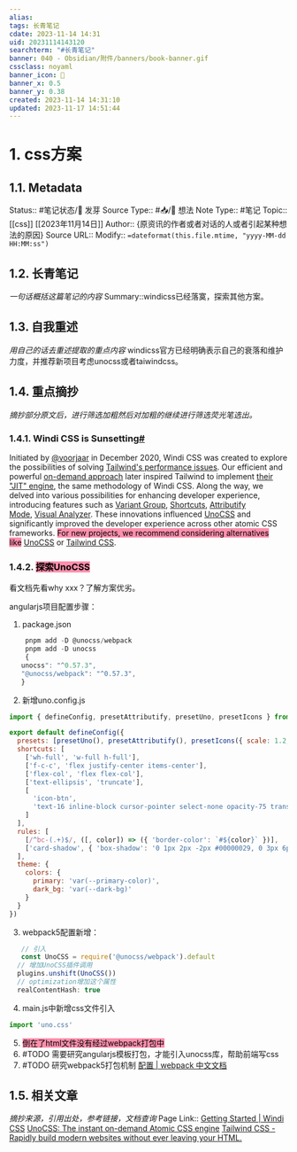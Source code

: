 ```yaml
---
alias: 
tags: 长青笔记
cdate: 2023-11-14 14:31
uid: 20231114143120
searchterm: "#长青笔记"
banner: 040 - Obsidian/附件/banners/book-banner.gif
cssclass: noyaml
banner_icon: 💌
banner_x: 0.5
banner_y: 0.38
created: 2023-11-14 14:31:10
updated: 2023-11-17 14:51:44
---
```


# 1. css方案

## 1.1. Metadata

Status:: #笔记状态/🌱 发芽
Source Type:: #📥/💭 想法 
Note Type:: #笔记
Topic:: [[css]] [[2023年11月14日]]
Author:: {原资讯的作者或者对话的人或者引起某种想法的原因}
Source URL::
Modify:: `=dateformat(this.file.mtime, "yyyy-MM-dd HH:MM:ss")`

## 1.2. 长青笔记

_一句话概括这篇笔记的内容_
Summary::windicss已经落寞，探索其他方案。

## 1.3. 自我重述

_用自己的话去重述提取的重点内容_
windicss官方已经明确表示自己的衰落和维护力度，并推荐新项目考虑unocss或者taiwindcss。
## 1.4. 重点摘抄

_摘抄部分原文后，进行筛选加粗然后对加粗的继续进行筛选荧光笔选出。_
### 1.4.1. Windi CSS is Sunsetting[#](https://windicss.org/posts/sunsetting.html#windi-css-is-sunsetting)

Initiated by [@voorjaar](https://github.com/voorjaar) in December 2020, Windi CSS was created to explore the possibilities of solving [Tailwind's performance issues](https://v1.tailwindcss.com/docs/controlling-file-size). Our efficient and powerful [on-demand approach](https://windicss.org/guide/#why-windi-css) later inspired Tailwind to implement [their "JIT" engine](https://v2.tailwindcss.com/docs/just-in-time-mode), the same methodology of Windi CSS. Along the way, we delved into various possibilities for enhancing developer experience, introducing features such as [Variant Group](https://windicss.org/features/variant-groups), [Shortcuts](https://windicss.org/features/shortcuts), [Attributify Mode](https://windicss.org/features/attributify), [Visual Analyzer](https://windicss.org/features/analyzer). These innovations influenced [UnoCSS](https://unocss.dev/) and significantly improved the developer experience across other atomic CSS frameworks.
<mark style="background: #FF5582A6;">For new projects, we recommend considering alternatives like</mark> [UnoCSS](https://unocss.dev/) or [Tailwind CSS](https://tailwindcss.com/).

### 1.4.2. <mark style="background: #FF5582A6;">探索UnoCSS</mark>
看文档先看why xxx？了解方案优劣。

angularjs项目配置步骤：
1. package.json 
```js
	pnpm add -D @unocss/webpack
	pnpm add -D unocss
	{
   unocss": "^0.57.3",
   "@unocss/webpack": "^0.57.3",
   }
```
2. 新增uno.config.js
```js
import { defineConfig, presetAttributify, presetUno, presetIcons } from 'unocss'

export default defineConfig({
  presets: [presetUno(), presetAttributify(), presetIcons({ scale: 1.2, warn: true })],
  shortcuts: [
    ['wh-full', 'w-full h-full'],
    ['f-c-c', 'flex justify-center items-center'],
    ['flex-col', 'flex flex-col'],
    ['text-ellipsis', 'truncate'],
    [
      'icon-btn',
      'text-16 inline-block cursor-pointer select-none opacity-75 transition duration-200 ease-in-out hover:opacity-100 hover:text-primary !outline-none'
    ]
  ],
  rules: [
    [/^bc-(.+)$/, ([, color]) => ({ 'border-color': `#${color}` })],
    ['card-shadow', { 'box-shadow': '0 1px 2px -2px #00000029, 0 3px 6px #0000001f, 0 5px 12px 4px #00000017' }]
  ],
  theme: {
    colors: {
      primary: 'var(--primary-color)',
      dark_bg: 'var(--dark-bg)'
    }
  }
})
```
3. webpack5配置新增：
```js
   // 引入
   const UnoCSS = require('@unocss/webpack').default
  // 增加UnoCSS插件调用
  plugins.unshift(UnoCSS())
  // optimization增加这个属性
  realContentHash: true
```

4. main.js中新增css文件引入
```js
import 'uno.css'
``` 
5. <mark style="background: #FF5582A6;">倒在了html文件没有经过webpack打包中</mark>
6. #TODO 需要研究angularjs模板打包，才能引入unocss库，帮助前端写css
7. #TODO 研究webpack5打包机制 [配置 | webpack 中文文档](https://webpack.docschina.org/configuration/#use-different-configuration-file)
## 1.5. 相关文章

_摘抄来源，引用出处，参考链接，文档查询_
Page Link::
[Getting Started | Windi CSS](https://windicss.org/guide/)
[UnoCSS: The instant on-demand Atomic CSS engine](https://unocss.dev/)
[Tailwind CSS - Rapidly build modern websites without ever leaving your HTML.](https://tailwindcss.com/)
